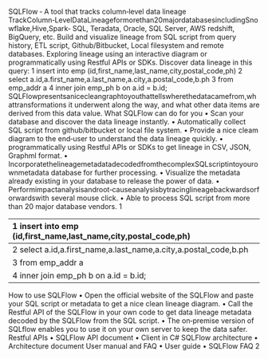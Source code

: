 SQLFlow ‑ A tool that tracks column‑level data lineage
TrackColumn‑LevelDataLineageformorethan20majordatabasesincludingSnowflake,Hive,Spark‑
SQL, Teradata, Oracle, SQL Server, AWS redshift, BigQuery, etc.
Build and visualize lineage from SQL script from query history, ETL script, Github/Bitbucket, Local
filesystem and remote databases.
Exploring lineage using an interactive diagram or programmatically using Restful APIs or SDKs.
Discover data lineage in this query:
1 insert into emp (id,first_name,last_name,city,postal_code,ph)
2 select a.id,a.first_name,a.last_name,a.city,a.postal_code,b.ph
3 from emp_addr a
4 inner join emp_ph b on a.id = b.id;
SQLFlowpresentsanicecleangraphtoyouthattellswherethedatacamefrom,whattransformations
it underwent along the way, and what other data items are derived from this data value.
What SQLFlow can do for you
• Scan your database and discover the data lineage instantly.
• Automatically collect SQL script from github/bitbucket or local file system.
• Provide a nice cleam diagram to the end‑user to understand the data lineage quickly.
• programmatically using Restful APIs or SDKs to get lineage in CSV, JSON, Graphml format.
• IncorporatethelineagemetadatadecodedfromthecomplexSQLscriptintoyourownmetadata
database for further processing.
• Visualize the metadata already existing in your database to release the power of data.
• Performimpactanalysisandroot‑causeanalysisbytracinglineagebackwardsorforwardswith
several mouse click.
• Able to process SQL script from more than 20 major database vendors.
1

| 1 insert into emp (id,first_name,last_name,city,postal_code,ph)   |
|:------------------------------------------------------------------|
| 2 select a.id,a.first_name,a.last_name,a.city,a.postal_code,b.ph  |
| 3 from emp_addr a                                                 |
| 4 inner join emp_ph b on a.id = b.id;                             |

How to use SQLFlow
• Open the official website of the SQLFlow and paste your SQL script or metadata to get a nice
clean lineage diagram.
• Call the Restful API of the SQLFlow in your own code to get data lineage metadata decoded by
the SQLFlow from the SQL script.
• The on‑premise version of SQLflow enables you to use it on your own server to keep the data
safer.
Restful APIs
• SQLFlow API document
• Client in C#
SQLFlow architecture
• Architecture document
User manual and FAQ
• User guide
• SQLFlow FAQ
2